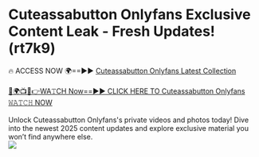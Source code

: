 # Cuteassabutton Onlyfans Exclusive Content Leak - Fresh Updates! (rt7k9)

🔥 ACCESS NOW 🌍==►► <a href="https://tinyurl.com/kvy9nzfs" rel="nofollow">Cuteassabutton Onlyfans Latest Collection</a>
<br><br>
[🔴🌍📺📱👉WA𝚃CH Now==►► CLICK HERE TO Cuteassabutton Onlyfans 𝚆𝙰𝚃𝙲𝙷 NOW](https://tinyurl.com/kvy9nzfs)
<br><br>
Unlock Cuteassabutton Onlyfans's private videos and photos today! Dive into the newest 2025 content updates and explore exclusive material you won’t find anywhere else.
<br>
<a href="https://tinyurl.com/kvy9nzfs" rel="nofollow" data-target="animated-image.originalLink"><img src="https://camo.githubusercontent.com/8a4f000d20f83aca3bf7ec5f350d767afa0574a8a352519fd8cfa583a6f93a33/68747470733a2f2f692e696d6775722e636f6d2f644a486b345a712e676966" data-canonical-src="https://i.imgur.com/dJHk4Zq.gif" style="max-width: 100%; display: inline-block;" data-target="animated-image.originalImage"></a>
<br>
